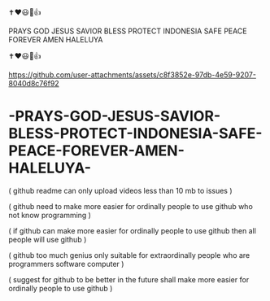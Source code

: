 ✝️❤️😃🙏👍

PRAYS GOD JESUS SAVIOR BLESS PROTECT INDONESIA SAFE PEACE FOREVER AMEN HALELUYA

✝️❤️😃🙏👍

https://github.com/user-attachments/assets/c8f3852e-97db-4e59-9207-8040d8c76f92

# -PRAYS-GOD-JESUS-SAVIOR-BLESS-PROTECT-INDONESIA-SAFE-PEACE-FOREVER-AMEN-HALELUYA-

( github readme can only upload videos less than 10 mb to issues )

( github need to make more easier for ordinally people to use github who not know programming )

( if github can make more easier for ordinally people to use github then all people will use github )

( github too much genius only suitable for extraordinally people who are programmers software computer )

( suggest for github to be better in the future shall make more easier for ordinally people to use github )
